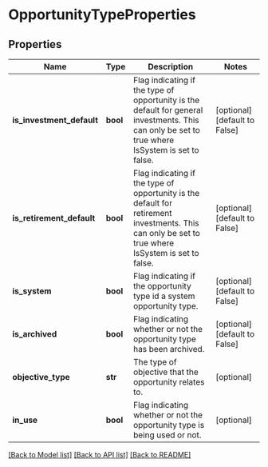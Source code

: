 # OpportunityTypeProperties

## Properties
Name | Type | Description | Notes
------------ | ------------- | ------------- | -------------
**is_investment_default** | **bool** | Flag indicating if the type of opportunity is the default for general investments. This can only be set to true where IsSystem is set to false. | [optional] [default to False]
**is_retirement_default** | **bool** | Flag indicating if the type of opportunity is the default for retirement investments. This can only be set to true where IsSystem is set to false. | [optional] [default to False]
**is_system** | **bool** | Flag indicating if the opportunity type id a system opportunity type. | [optional] [default to False]
**is_archived** | **bool** | Flag indicating whether or not the opportunity type has been archived. | [optional] [default to False]
**objective_type** | **str** | The type of objective that the opportunity relates to. | [optional] 
**in_use** | **bool** | Flag indicating whether or not the opportunity type is being used or not. | [optional] 

[[Back to Model list]](../README.md#documentation-for-models) [[Back to API list]](../README.md#documentation-for-api-endpoints) [[Back to README]](../README.md)

